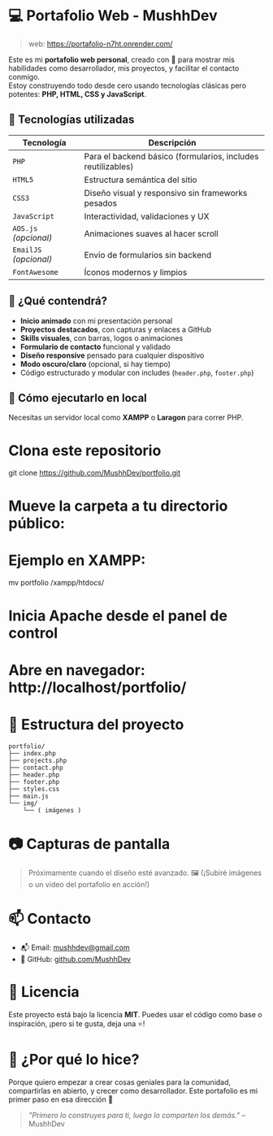 # 💻 Portafolio Web - MushhDev

> web: https://portafolio-n7ht.onrender.com/

Este es mi **portafolio web personal**, creado con 💙 para mostrar mis habilidades como desarrollador, mis proyectos, y facilitar el contacto conmigo.  
Estoy construyendo todo desde cero usando tecnologías clásicas pero potentes: **PHP, HTML, CSS y JavaScript**.


## 🧰 Tecnologías utilizadas

| Tecnología   | Descripción |
|--------------|-------------|
| `PHP`        | Para el backend básico (formularios, includes reutilizables) |
| `HTML5`      | Estructura semántica del sitio |
| `CSS3`       | Diseño visual y responsivo sin frameworks pesados |
| `JavaScript` | Interactividad, validaciones y UX |
| `AOS.js` _(opcional)_ | Animaciones suaves al hacer scroll |
| `EmailJS` _(opcional)_ | Envío de formularios sin backend |
| `FontAwesome` | Íconos modernos y limpios |


## 🧠 ¿Qué contendrá?

- **Inicio animado** con mi presentación personal  
- **Proyectos destacados**, con capturas y enlaces a GitHub  
- **Skills visuales**, con barras, logos o animaciones  
- **Formulario de contacto** funcional y validado  
- **Diseño responsive** pensado para cualquier dispositivo  
- **Modo oscuro/claro** (opcional, si hay tiempo)  
- Código estructurado y modular con includes (`header.php`, `footer.php`)


## 🧪 Cómo ejecutarlo en local

Necesitas un servidor local como **XAMPP** o **Laragon** para correr PHP.

# Clona este repositorio
git clone https://github.com/MushhDev/portfolio.git

# Mueve la carpeta a tu directorio público:
# Ejemplo en XAMPP:
mv portfolio /xampp/htdocs/

# Inicia Apache desde el panel de control
# Abre en navegador: http://localhost/portfolio/

# 📁 Estructura del proyecto

```
portfolio/
├── index.php
├── projects.php
├── contact.php
├── header.php
├── footer.php
├── styles.css
├── main.js
└── img/
    └── ( imágenes )
```


# 📷 Capturas de pantalla

> Próximamente cuando el diseño esté avanzado. 🖼️
> (¡Subiré imágenes o un video del portafolio en acción!)


# 📫 Contacto

* 📬 Email: [mushhdev@gmail.com](mailto:mushhdev@gmail.com)
* 🐙 GitHub: [github.com/MushhDev](https://github.com/MushhDev)


# 📜 Licencia

Este proyecto está bajo la licencia **MIT**.
Puedes usar el código como base o inspiración, ¡pero si te gusta, deja una ⭐!


# 🌟 ¿Por qué lo hice?

Porque quiero empezar a crear cosas geniales para la comunidad, compartirlas en abierto, y crecer como desarrollador.
Este portafolio es mi primer paso en esa dirección 🚀

> *"Primero lo construyes para ti, luego lo comparten los demás."* – MushhDev
